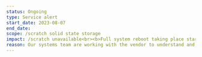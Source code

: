 ```yaml
---
status: Ongoing
type: Service alert
start_date: 2023-08-07
end_date: 
scope: /scratch solid state storage
impact: /scratch unavailable<br><b>Full system reboot taking place starting at 1130 BST Tues 8th August.</b>
reason: Our systems team are working with the vendor to understand and try to resolve the issue. <br><b>Update 1150 BST<b><br> Following the reboot, access to login nodes has now been restored.  Compute nodes are currently rebooting and work will restart once this has completed.   
---
```


